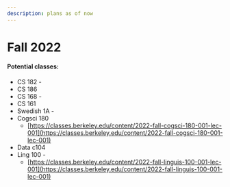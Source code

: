 ```yaml
---
description: plans as of now
---
```


# Fall 2022

#### Potential classes:

* CS 182 -
* CS 186
* CS 168 -
* CS 161&#x20;
* Swedish 1A -
* Cogsci 180&#x20;
  * [https://classes.berkeley.edu/content/2022-fall-cogsci-180-001-lec-001](https://classes.berkeley.edu/content/2022-fall-cogsci-180-001-lec-001)
* Data c104
* Ling 100 -
  * [https://classes.berkeley.edu/content/2022-fall-linguis-100-001-lec-001](https://classes.berkeley.edu/content/2022-fall-linguis-100-001-lec-001)

